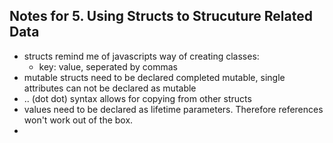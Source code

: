 ## Notes for 5. Using Structs to Strucuture Related Data

- structs remind me of javascripts way of creating classes:
  - key: value, seperated by commas
- mutable structs need to be declared completed mutable, single attributes can not be declared as mutable
- .. (dot dot) syntax allows for copying from other structs
- values need to be declared as lifetime parameters. Therefore references won't work out of the box.
- 